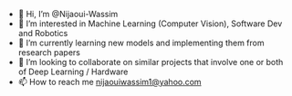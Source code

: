 - 👋 Hi, I’m @Nijaoui-Wassim
- 👀 I’m interested in Machine Learning (Computer Vision), Software Dev and Robotics
- 🌱 I’m currently learning new models and implementing them from research papers
- 💞️ I’m looking to collaborate on similar projects that involve one or both of Deep Learning / Hardware
- 📫 How to reach me nijaouiwassim1@yahoo.com

<!---
Nijaoui-Wassim/Nijaoui-Wassim is a ✨ special ✨ repository because its `README.md` (this file) appears on your GitHub profile.
You can click the Preview link to take a look at your changes.
--->
